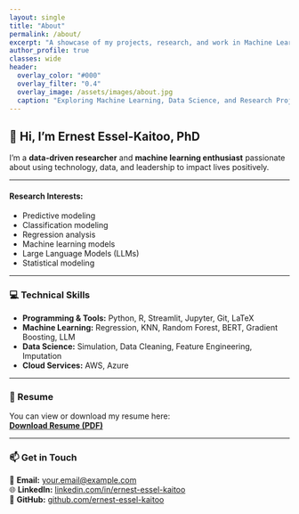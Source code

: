 ```yaml
---
layout: single
title: "About"
permalink: /about/
excerpt: "A showcase of my projects, research, and work in Machine Learning and Data Science."
author_profile: true
classes: wide
header:
  overlay_color: "#000"
  overlay_filter: "0.4"
  overlay_image: /assets/images/about.jpg
  caption: "Exploring Machine Learning, Data Science, and Research Projects"
---
```


## 👋 Hi, I’m Ernest Essel-Kaitoo, PhD

I’m a **data-driven researcher** and **machine learning enthusiast** passionate about using technology, data, and leadership to impact lives positively. 

---

#### Research Interests:

- Predictive modeling
- Classification modeling
- Regression analysis
- Machine learning models
- Large Language Models (LLMs)
- Statistical modeling

---

### 💻 Technical Skills

- **Programming & Tools:** Python, R, Streamlit, Jupyter, Git, LaTeX  
- **Machine Learning:** Regression, KNN, Random Forest, BERT, Gradient Boosting, LLM  
- **Data Science:** Simulation, Data Cleaning, Feature Engineering, Imputation
- **Cloud Services:** AWS, Azure 
 
---
### 📄 Resume

You can view or download my resume here:  
[**Download Resume (PDF)**](/assets/files/Ernest_Essel-Kaitoo_Resume.pdf)

---

### 📫 Get in Touch

📧 **Email:** [your.email@example.com](mailto:your.email@example.com)  
🌐 **LinkedIn:** [linkedin.com/in/ernest-essel-kaitoo](#)  
🐙 **GitHub:** [github.com/ernest-essel-kaitoo](#)

